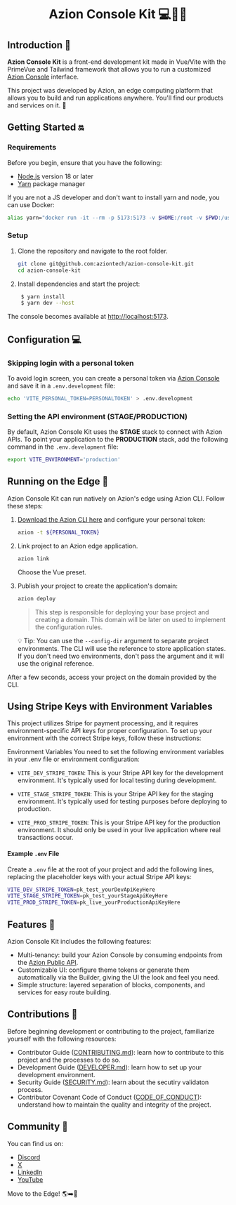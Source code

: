 <h1 align="center">
  Azion Console Kit 💻🚀🧡
</h1>
<p align="center">

## Introduction 📖

**Azion Console Kit** is a front-end development kit made in Vue/Vite with the PrimeVue and Tailwind framework that allows you to run a customized [Azion Console](https://console.azion.com/) interface.

This project was developed by Azion, an edge computing platform that allows you to build and run applications anywhere. You'll find our products and services on it. 🚀

## Getting Started 🔛

### Requirements

Before you begin, ensure that you have the following:

- [Node.js](https://nodejs.org/) version 18 or later
- [Yarn](https://yarnpkg.com/) package manager

 If you are not a JS developer and don't want to install yarn and node, you can use Docker:
```bash
alias yarn="docker run -it --rm -p 5173:5173 -v $HOME:/root -v $PWD:/usr/src/app -w /usr/src/app node:18 yarn"
```


### Setup

1. Clone the repository and navigate to the root folder.

    ```bash
    git clone git@github.com:aziontech/azion-console-kit.git
    cd azion-console-kit
    ```

2. Install dependencies and start the project:

    ```bash
     $ yarn install
     $ yarn dev --host
    ```

The console becomes available at [http://localhost:5173](http://localhost:5173).

## Configuration 💻

### Skipping login with a personal token

To avoid login screen, you can create a personal token via [Azion Console](https://console.azion.com/) and save it in a `.env.development` file:

```bash
echo 'VITE_PERSONAL_TOKEN=PERSONALTOKEN' > .env.development
```

### Setting the API environment (STAGE/PRODUCTION)

By default, Azion Console Kit uses the **STAGE** stack to connect with Azion APIs.
To point your application to the **PRODUCTION** stack, add the following command in the `.env.development` file:

```bash
export VITE_ENVIRONMENT='production'
```

## Running on the Edge 🚀

Azion Console Kit can run natively on Azion's edge using Azion CLI. Follow these steps:

1. [Download the Azion CLI here](https://www.azion.com/en/documentation/products/azion-cli/overview/) and configure your personal token:

    ```bash
    azion -t ${PERSONAL_TOKEN}
    ```

2. Link project to an Azion edge application.

    ```bash
    azion link
    ```

   Choose the Vue preset.

3. Publish your project to create the application's domain:

    ```bash
    azion deploy
    ```

    > This step is responsible for deploying your base project and creating a domain. This domain will be later on used to implement the configuration rules.

   💡 Tip: You can use the `--config-dir` argument to separate project environments. The CLI will use the reference to store application states. If you don't need two environments, don't pass the argument and it will use the original reference.

After a few seconds, access your project on the domain provided by the CLI.

## Using Stripe Keys with Environment Variables
This project utilizes Stripe for payment processing, and it requires environment-specific API keys for proper configuration. To set up your environment with the correct Stripe keys, follow these instructions:

Environment Variables
You need to set the following environment variables in your .env file or environment configuration:

* `VITE_DEV_STRIPE_TOKEN`: This is your Stripe API key for the development environment. It's typically used for local testing during development.

* `VITE_STAGE_STRIPE_TOKEN`: This is your Stripe API key for the staging environment. It's typically used for testing purposes before deploying to production.

* `VITE_PROD_STRIPE_TOKEN`: This is your Stripe API key for the production environment. It should only be used in your live application where real transactions occur.

#### Example `.env` File
Create a `.env` file at the root of your project and add the following lines, replacing the placeholder keys with your actual Stripe API keys:

```bash
VITE_DEV_STRIPE_TOKEN=pk_test_yourDevApiKeyHere
VITE_STAGE_STRIPE_TOKEN=pk_test_yourStageApiKeyHere
VITE_PROD_STRIPE_TOKEN=pk_live_yourProductionApiKeyHere
```

## Features 🧩

Azion Console Kit includes the following features:

- Multi-tenancy: build your Azion Console by consuming endpoints from the [Azion Public API](https://api.azion.com/).
- Customizable UI: configure theme tokens or generate them automatically via the Builder, giving the UI the look and feel you need.
- Simple structure: layered separation of blocks, components, and services for easy route building.

## Contributions 🤝

Before beginning development or contributing to the project, familiarize yourself with the following resources:

- Contributor Guide ([CONTRIBUTING.md](CONTRIBUTING.md)): learn how to contribute to this project and the processes to do so.
- Development Guide ([DEVELOPER.md](DEVELOPER.md)): learn how to set up your development environment.
- Security Guide ([SECURITY.md](SECURITY.md)): learn about the secutiry validaton process.
- Contributor Covenant Code of Conduct ([CODE_OF_CONDUCT](CODE_OF_CONDUCT.md)): understand how to maintain the quality and integrity of the project.

## Community 💬

You can find us on:

- [Discord](https://discord.com/invite/Yp9N7RMVZy)
- [X](https://twitter.com/aziontech)
- [LinkedIn](https://www.linkedin.com/company/aziontech)
- [YouTube](https://www.youtube.com/aziontech)

Move to the Edge! 🌎➡️🧡
